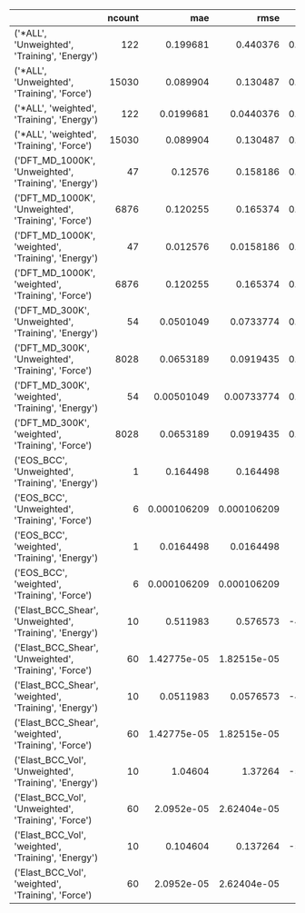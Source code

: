 |                                                         |   ncount |         mae |        rmse |         rsq |
|:--------------------------------------------------------|---------:|------------:|------------:|------------:|
| ('*ALL', 'Unweighted', 'Training', 'Energy')            |      122 | 0.199681    | 0.440376    |    0.830611 |
| ('*ALL', 'Unweighted', 'Training', 'Force')             |    15030 | 0.089904    | 0.130487    |    0.969181 |
| ('*ALL', 'weighted', 'Training', 'Energy')              |      122 | 0.0199681   | 0.0440376   |    0.830611 |
| ('*ALL', 'weighted', 'Training', 'Force')               |    15030 | 0.089904    | 0.130487    |    0.969181 |
| ('DFT_MD_1000K', 'Unweighted', 'Training', 'Energy')    |       47 | 0.12576     | 0.158186    |    0.850335 |
| ('DFT_MD_1000K', 'Unweighted', 'Training', 'Force')     |     6876 | 0.120255    | 0.165374    |    0.969243 |
| ('DFT_MD_1000K', 'weighted', 'Training', 'Energy')      |       47 | 0.012576    | 0.0158186   |    0.850335 |
| ('DFT_MD_1000K', 'weighted', 'Training', 'Force')       |     6876 | 0.120255    | 0.165374    |    0.969243 |
| ('DFT_MD_300K', 'Unweighted', 'Training', 'Energy')     |       54 | 0.0501049   | 0.0733774   |    0.970165 |
| ('DFT_MD_300K', 'Unweighted', 'Training', 'Force')      |     8028 | 0.0653189   | 0.0919435   |    0.969006 |
| ('DFT_MD_300K', 'weighted', 'Training', 'Energy')       |       54 | 0.00501049  | 0.00733774  |    0.970165 |
| ('DFT_MD_300K', 'weighted', 'Training', 'Force')        |     8028 | 0.0653189   | 0.0919435   |    0.969006 |
| ('EOS_BCC', 'Unweighted', 'Training', 'Energy')         |        1 | 0.164498    | 0.164498    | -inf        |
| ('EOS_BCC', 'Unweighted', 'Training', 'Force')          |        6 | 0.000106209 | 0.000106209 | -inf        |
| ('EOS_BCC', 'weighted', 'Training', 'Energy')           |        1 | 0.0164498   | 0.0164498   | -inf        |
| ('EOS_BCC', 'weighted', 'Training', 'Force')            |        6 | 0.000106209 | 0.000106209 | -inf        |
| ('Elast_BCC_Shear', 'Unweighted', 'Training', 'Energy') |       10 | 0.511983    | 0.576573    | -465.836    |
| ('Elast_BCC_Shear', 'Unweighted', 'Training', 'Force')  |       60 | 1.42775e-05 | 1.82515e-05 | -inf        |
| ('Elast_BCC_Shear', 'weighted', 'Training', 'Energy')   |       10 | 0.0511983   | 0.0576573   | -465.836    |
| ('Elast_BCC_Shear', 'weighted', 'Training', 'Force')    |       60 | 1.42775e-05 | 1.82515e-05 | -inf        |
| ('Elast_BCC_Vol', 'Unweighted', 'Training', 'Energy')   |       10 | 1.04604     | 1.37264     | -579.317    |
| ('Elast_BCC_Vol', 'Unweighted', 'Training', 'Force')    |       60 | 2.0952e-05  | 2.62404e-05 | -inf        |
| ('Elast_BCC_Vol', 'weighted', 'Training', 'Energy')     |       10 | 0.104604    | 0.137264    | -579.317    |
| ('Elast_BCC_Vol', 'weighted', 'Training', 'Force')      |       60 | 2.0952e-05  | 2.62404e-05 | -inf        |